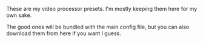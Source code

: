 These are my video processor presets.
I'm mostly keeping them here for my own sake.

The good ones will be bundled with the main config file, but you can also download them from here if you want I guess.
